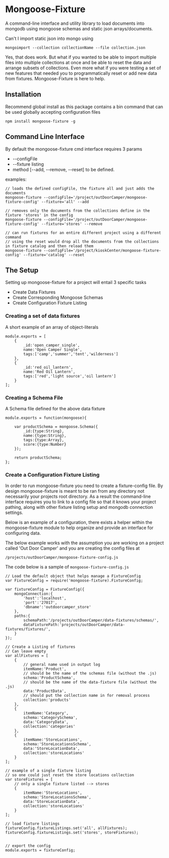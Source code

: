 # Mongoose-Fixture

A command-line interface and utility library to load documents into mongodb using mongoose schemas and static json arrays/documents.

Can't I import static json into mongo using 

    mongoimport --collection collectionName --file collection.json

Yes, that does work.  But what if you wanted to be able to import multiple files into multiple collections at once and be able to reset the data and arrange subsets of collections.  Even more what if you were testing a set of new features that needed you to programmatically reset or add new data from fixtures.  Mongoose-Fixture is here to help.

## Installation

Recommend global install as this package contains a bin command that can be used globally accepting configuration files

    npm install mongoose-fixture -g

## Command Line Interface

By default the mongoose-fixture cmd interface requires 3 params

* --configFile
* --fixture listing
* method [--add, --remove, --reset] to be defined.

examples:

    // loads the defined configFile, the fixture all and just adds the documents
    mongoose-fixture --configFile='/project/outDoorCamper/mongoose-fixture-config' --fixture='all' --add

    // removes only the documents from the collections define in the fixture 'stores' in the config
    mongoose-fixture --configFile='/project/outDoorCamper/mongoose-fixture-config' --fixture='stores' --remove 

    // can run fixtures for an entire different project using a different command
    // using the reset would drop all the documents from the collections in fixture catalog and then reload them
    mongoose-fixture --configFile='/project/kioskCenter/mongoose-fixture-config' --fixture='catalog' --reset


## The Setup

Setting up mongoose-fixture for a project will entail 3 specific tasks

* Create Data Fixtures
* Create Corresponding Mongoose Schemas
* Create Configuration Fixture Listing


### Creating a set of data fixtures

A short example of an array of object-literals

    module.exports = [
        {
            _id:'open_camper_single', 
            name:'Open Camper Single', 
            tags:['camp','summer','tent','wilderness']
        },
        {
            _id:'red_oil_lantern',
            name:'Red Oil Lantern', 
            tags:['red','light source','oil lantern']
        }
    ];


### Creating a Schema File

A Schema file defined for the above data fixture

    module.exports = function(mongoose){
        
        var productSchema = mongoose.Schema({
            _id:{type:String},
            name:{type:String},
            tags:{type:Array},
            score:{type:Number}
        });

        return productSchema;
    };



### Create a Configuration Fixture Listing

In order to run mongoose-fixture you need to create a fixture-config file.  By design mongoose-fixture is meant to be ran from any directory not necessarily your projects root directory.  As a result the command-line interface requires you to link to a config file so that it knows your project pathing, along with other fixture listing setup and mongodb connection settings.

Below is an example of a configuration, there exists a helper within the mongoose-fixture module to help organize and provide an interface for configuring data.

The below example works with the assumption you are working on a project called 'Out Door Camper' and you are creating the config files at

    /projects/outDoorCamper/mongoose-fixture-config.js

The code below is a sample of ```mongoose-fixture-config.js```
    
    // Load the default object that helps manage a FixtureConfig
    var FixtureConfig = require('mongoose-fixture).FixtureConfig;

    var fixtureConfig = FixtureConfig({
        mongoConnection:{
            'host':'localhost',
            'port':'27017',
            'dbname':'outdoorcamper_store'
        },
        paths:{
            schemaPath:'/projects/outDoorCamper/data-fixtures/schemas/',
            dataFixturePath:'projects/outDoorCamper/data-fixtures/fixtures/',
        }
    });
    
    // Create a Listing of fixtures
    // Can leave empty 
    var allFixtures = [
        {
            // general name used in output log
            itemName:'Product', 
            // should be the name of the schemas file (without the .js)
            schema:'ProductSchema', 
            // should be the name of the data-fixture file (without the .js)
            data:'ProductData',
            // should put the collection name in for removal process
            collection:'products'
        },
        {
            itemName:'Category', 
            schema:'CategorySchema', 
            data:'CategoryData',
            collection:'categories'
        },
        {
            itemName:'StoreLocations',
            schema:'StoreLocationsSchema',
            data:'StoreLocationData', 
            collection:'storeLocations'
        }
    ];
    
    // example of a single fixture listing
    // so one could just reset the store locations collection
    var storeFixtures = [
        // only a single fixture listed --> stores
        {
            itemName:'StoreLocations',
            schema:'StoreLocationsSchema',
            data:'StoreLocationData', 
            collection:'storeLocations'
        }
    ];

    // load fixture listings
    fixtureConfig.fixtureListings.set('all', allFixtures); 
    fixtureConfig.fixtureListings.set('stores', storeFixtures);


    // export the config
    module.exports = fixtureConfig;


